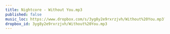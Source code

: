 ```yaml
---
title: Nightcore - Without You.mp3
published: false
music_loc: https://www.dropbox.com/s/3yg8y2e9rxrzjvh/Without%20You.mp3?dl=0
dropbox_id: 3yg8y2e9rxrzjvh/Without%20You.mp3
---
```



